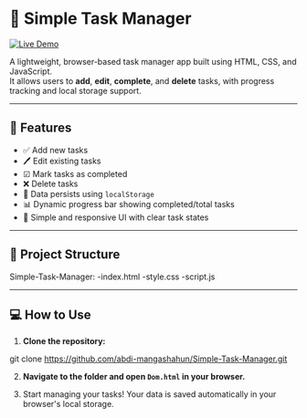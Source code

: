 # 📝 Simple Task Manager
[![Live Demo](https://img.shields.io/badge/Live-Demo-green?style=for-the-badge&logo=netlify)](https://eclectic-cannoli-82a353.netlify.app)

A lightweight, browser-based task manager app built using HTML, CSS, and JavaScript.  
It allows users to **add**, **edit**, **complete**, and **delete** tasks, with progress tracking and local storage support.

---

## 🚀 Features

- ✅ Add new tasks 
- 🖊 Edit existing tasks  
- ☑ Mark tasks as completed  
- ❌ Delete tasks  
- 💾 Data persists using `localStorage`  
- 📊 Dynamic progress bar showing completed/total tasks  
- 🎨 Simple and responsive UI with clear task states  

---

## 📁 Project Structure

Simple-Task-Manager:
    -index.html 
    -style.css 
    -script.js


---

## 💻 How to Use

1. **Clone the repository:**

git clone https://github.com/abdi-mangashahun/Simple-Task-Manager.git


2. **Navigate to the folder and open `Dom.html` in your browser.**

3. Start managing your tasks! Your data is saved automatically in your browser's local storage.


